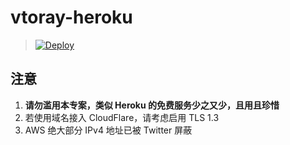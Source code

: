 # vtoray-heroku


> [![Deploy](https://www.herokucdn.com/deploy/button.png)](https://dashboard.heroku.com/new?template=https://github.com/careylipu/vtoray-heroku)


## 注意

 1. **请勿滥用本专案，类似 Heroku 的免费服务少之又少，且用且珍惜**
 2. 若使用域名接入 CloudFlare，请考虑启用 TLS 1.3
 3. AWS 绝大部分 IPv4 地址已被 Twitter 屏蔽
